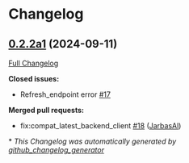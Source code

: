 # Changelog

## [0.2.2a1](https://github.com/OpenVoiceOS/ovos-media-plugin-spotify/tree/0.2.2a1) (2024-09-11)

[Full Changelog](https://github.com/OpenVoiceOS/ovos-media-plugin-spotify/compare/0.2.1...0.2.2a1)

**Closed issues:**

- Refresh\_endpoint error [\#17](https://github.com/OpenVoiceOS/ovos-media-plugin-spotify/issues/17)

**Merged pull requests:**

- fix:compat\_latest\_backend\_client [\#18](https://github.com/OpenVoiceOS/ovos-media-plugin-spotify/pull/18) ([JarbasAl](https://github.com/JarbasAl))



\* *This Changelog was automatically generated by [github_changelog_generator](https://github.com/github-changelog-generator/github-changelog-generator)*
